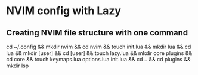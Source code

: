 # NVIM config with Lazy
## Creating NVIM file structure with one command
cd ~/.config && mkdir nvim && cd nvim && touch init.lua && mkdir lua && cd lua && mkdir [user] && cd [user] && touch lazy.lua && mkdir core plugins && cd core && touch keymaps.lua options.lua init.lua && cd .. && cd plugins && mkdir lsp
